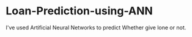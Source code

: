 # Loan-Prediction-using-ANN
I've used Artificial Neural Networks to predict Whether give lone or not.
